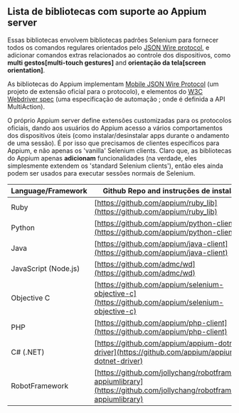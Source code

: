 ## Lista de bibliotecas com suporte ao Appium server

Essas bibliotecas envolvem bibliotecas padrões Selenium para fornecer todos os comandos regulares orientados pelo [JSON Wire protocol](https://w3c.github.io/webdriver/webdriver-spec.html), e adicionar comandos extras relacionados ao controle dos dispositivos, como **multi gestos[multi-touch gestures]** and **orientação da tela[screen orientation]**.

As bibliotecas do Appium implementam [Mobile JSON Wire Protocol](https://github.com/SeleniumHQ/mobile-spec/blob/master/spec-draft.md) (um projeto de extensão oficial para o protocolo), e elementos do [W3C Webdriver spec](https://dvcs.w3.org/hg/webdriver/raw-file/default/webdriver-spec.html) (uma especificação de automação ; onde é definida a API MultiAction).

O próprio Appium server define extensões customizadas para os protocolos oficiais, dando aos usuários do Appium acesso a vários comportamentos dos dispositívos úteis (como instalar/desinstalar apps durante o andamento de uma sessão). É por isso que precisamos de clientes específicos para Appium, e não apenas os 'vanilla' Selenium clients. Claro que, as bibliotecas do Appium apenas **adicionam** funcionalidades (na verdade, eles simplesmente extendem os 'standard Selenium clients'), então eles ainda podem ser usados para executar sessões normais de Selenium.

Language/Framework | Github Repo and instruções de instalação |
----- | ----- |
Ruby | [https://github.com/appium/ruby_lib](https://github.com/appium/ruby_lib)
Python | [https://github.com/appium/python-client](https://github.com/appium/python-client)
Java | [https://github.com/appium/java-client](https://github.com/appium/java-client)
JavaScript (Node.js) | [https://github.com/admc/wd](https://github.com/admc/wd)
Objective C | [https://github.com/appium/selenium-objective-c](https://github.com/appium/selenium-objective-c)
PHP | [https://github.com/appium/php-client](https://github.com/appium/php-client)
C# (.NET) | [https://github.com/appium/appium-dotnet-driver](https://github.com/appium/appium-dotnet-driver)
RobotFramework | [https://github.com/jollychang/robotframework-appiumlibrary](https://github.com/jollychang/robotframework-appiumlibrary)
